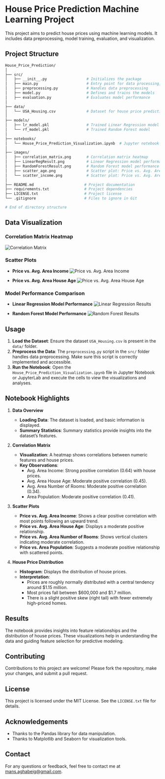 # House Price Prediction Machine Learning Project

This project aims to predict house prices using machine learning models. It includes data preprocessing, model training, evaluation, and visualization.

## Project Structure
```bash
House_Price_Prediction/
│
├── src/
│   ├── __init__.py                  # Initializes the package
│   ├── main.py                      # Entry point for data processing, model training, and evaluation
│   ├── preprocessing.py             # Handles data preprocessing
│   ├── model.py                     # Defines and trains the models
│   ├── evaluation.py                # Evaluates model performance
│
├── data/
│   └── USA_Housing.csv              # Dataset for house price prediction
│
├── models/
│   ├── lr_model.pkl                 # Trained Linear Regression model
│   └── rf_model.pkl                 # Trained Random Forest model
│
├── notebooks/
│   └── House_Price_Prediction_Visualization.ipynb  # Jupyter notebook for data visualization
│
├── images/
│   ├── correlation_matrix.png       # Correlation matrix heatmap
│   ├── LinearRegResult.png          # Linear Regression model performance result
│   ├── RandomForestResult.png       # Random Forest model performance result
│   ├── scatter_age.png              # Scatter plot: Price vs. Avg. Area House Age
│   └── scatter_income.png           # Scatter plot: Price vs. Avg. Area Income
│
├── README.md                       # Project documentation
├── requirements.txt                # Project dependencies
├── LICENSE.txt                     # Project license
└── .gitignore                      # Files to ignore in Git

# End of directory structure
```

## Data Visualization

### Correlation Matrix Heatmap
![Correlation Matrix](images/correlation_matrix.png)

### Scatter Plots
- **Price vs. Avg. Area Income**
  ![Price vs. Avg. Area Income](images/scatter_income.png)

- **Price vs. Avg. Area House Age**
  ![Price vs. Avg. Area House Age](images/scatter_age.png)

### Model Performance Comparison
- **Linear Regression Model Performance**
  ![Linear Regression Results](images/LinearRegResult.png)

- **Random Forest Model Performance**
  ![Random Forest Results](images/RandomForestResult.png)

## Usage
1. **Load the Dataset**: Ensure the dataset `USA_Housing.csv` is present in the `data/` folder.
2. **Preprocess the Data**: The `preprocessing.py` script in the `src/` folder handles data preprocessing. Make sure this script is correctly implemented and accessible.
3. **Run the Notebook**: Open the `House_Price_Prediction_Visualization.ipynb` file in Jupyter Notebook or JupyterLab and execute the cells to view the visualizations and analyses.

## Notebook Highlights
1. **Data Overview**
   - **Loading Data**: The dataset is loaded, and basic information is displayed.
   - **Summary Statistics**: Summary statistics provide insights into the dataset’s features.

2. **Correlation Matrix**
   - **Visualization**: A heatmap shows correlations between numeric features and house prices.
   - **Key Observations**:
     - Avg. Area Income: Strong positive correlation (0.64) with house prices.
     - Avg. Area House Age: Moderate positive correlation (0.45).
     - Avg. Area Number of Rooms: Moderate positive correlation (0.34).
     - Area Population: Moderate positive correlation (0.41).

3. **Scatter Plots**
   - **Price vs. Avg. Area Income**: Shows a clear positive correlation with most points following an upward trend.
   - **Price vs. Avg. Area House Age**: Displays a moderate positive relationship.
   - **Price vs. Avg. Area Number of Rooms**: Shows vertical clusters indicating moderate correlation.
   - **Price vs. Area Population**: Suggests a moderate positive relationship with scattered points.

4. **House Price Distribution**
   - **Histogram**: Displays the distribution of house prices.
   - **Interpretation**:
     - Prices are roughly normally distributed with a central tendency around $1.15 million.
     - Most prices fall between $600,000 and $1.7 million.
     - There is a slight positive skew (right tail) with fewer extremely high-priced homes.

## Results
The notebook provides insights into feature relationships and the distribution of house prices. These visualizations help in understanding the data and guiding feature selection for predictive modeling.

## Contributing
Contributions to this project are welcome! Please fork the repository, make your changes, and submit a pull request.

## License
This project is licensed under the MIT License. See the `LICENSE.txt` file for details.

## Acknowledgements
- Thanks to the Pandas library for data manipulation.
- Thanks to Matplotlib and Seaborn for visualization tools.


## Contact

For any questions or feedback, feel free to contact me at [mans.aghabeig@gmail.com](mailto:mans.aghabeig@gmail.com).
